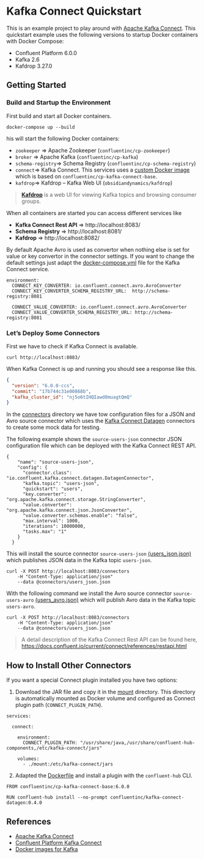 # Kafka Connect Quickstart
This is an example project to play around with [Apache Kafka Connect](https://kafka.apache.org/documentation/#connect). 
This quickstart example uses the following versions to startup Docker containers with Docker Compose:
- Confluent Platform 6.0.0 
- Kafka 2.6
- Kafdrop 3.27.0

## Getting Started
### Build and Startup the Environment
First build and start all Docker containers. 

```
docker-compose up --build
```

his will start the following Docker containers:
- `zookeeper` => Apache Zookeeper (`confluentinc/cp-zookeeper`)
- `broker` => Apache Kafka (`confluentinc/cp-kafka`)
- `schema-registry`=> Schema Registry (`confluentinc/cp-schema-registry`)
- `connect`=> Kafka Connect. This services uses a [custom Docker image](Dockerfile) which is based on `confluentinc/cp-kafka-connect-base`.
- `kafdrop`=> Kafdrop – Kafka Web UI  (`obsidiandynamics/kafdrop`)

> **[Kafdrop](https://github.com/obsidiandynamics/kafdrop)** is a web UI for viewing Kafka topics and browsing consumer groups. 

When all containers are started you can access different services like 
- **Kafka Connect Rest API** => http://localhost:8083/
- **Schema Registry** => http://localhost:8081/
- **Kafdrop** => http://localhost:8082/


By default Apache Avro is used as convertor when nothing else is set for value or key convertor in the connector settings. 
If you want to change the default settings just adapt the [docker-compose.yml](docker-compose.yml ) file for the Kafka Connect service.

```
environment:
  CONNECT_KEY_CONVERTER: io.confluent.connect.avro.AvroConverter
  CONNECT_KEY_CONVERTER_SCHEMA_REGISTRY_URL:  http://schema-registry:8081

  CONNECT_VALUE_CONVERTER: io.confluent.connect.avro.AvroConverter
  CONNECT_VALUE_CONVERTER_SCHEMA_REGISTRY_URL: http://schema-registry:8081
```


### Let’s Deploy Some Connectors
First we have to check if Kafka Connect is available.
```
curl http://localhost:8083/
```

When Kafka Connect is up and running you should see a response like this.

```json
{
  "version": "6.0.0-ccs",
  "commit": "17b744c31e00868b",
  "kafka_cluster_id": "nj5o6tIHQIawd0muagtQmQ"
}
```


In the [connectors](connectors) directory we have tow configuration files for a JSON and Avro source connector which uses the [Kafka Connect Datagen](https://github.com/confluentinc/kafka-connect-datagen) connectors to create some mock data for testing. 

The following example shows the `source-users-json` connector JSON configuration file which can be deployed with the Kafka Connect REST API.

```
{
    "name": "source-users-json",
    "config": {
      "connector.class": "io.confluent.kafka.connect.datagen.DatagenConnector",
      "kafka.topic": "users-json",
      "quickstart": "users",
      "key.converter": "org.apache.kafka.connect.storage.StringConverter",
      "value.converter": "org.apache.kafka.connect.json.JsonConverter",
      "value.converter.schemas.enable": "false",
      "max.interval": 1000,
      "iterations": 10000000,
      "tasks.max": "1"
    }
  }
```


This will install the source connector `source-users-json` [(users_json.json)](connectors/users_json.json) which publishes JSON data in the Kafka topic `users-json`.

```
curl -X POST http://localhost:8083/connectors 
    -H "Content-Type: application/json" 
    --data @connectors/users_json.json
```

With the following command we install the Avro source connector `source-users-avro` [(users_avro.json)](connectors/users_avro.json) which will publish Avro data in the Kafka topic `users-avro`.

```
curl -X POST http://localhost:8083/connectors  
    -H "Content-Type: application/json" 
    --data @connectors/users_json.json
```



> A detail description of the Kafka Connect Rest API can be found here, https://docs.confluent.io/current/connect/references/restapi.html


## How to Install Other Connectors

If you want a special Connect plugin installed you have two options:

1. Download the JAR file and copy it in the [mount](mount) directory. This directory is automatically mounted 
as Docker volume and configured as Connect plugin path (`CONNECT_PLUGIN_PATH`).

```
services:
  
  connect:
   
    environment:
      CONNECT_PLUGIN_PATH: "/usr/share/java,/usr/share/confluent-hub-components,/etc/kafka-connect/jars"
    
    volumes:
      - ./mount:/etc/kafka-connect/jars

```


2. Adapted the [Dockerfile](Dockerfile) and install a plugin with the `confluent-hub` CLI.

```
FROM confluentinc/cp-kafka-connect-base:6.0.0

RUN confluent-hub install --no-prompt confluentinc/kafka-connect-datagen:0.4.0
```
> 

## References

- [Apache Kafka Connect](https://kafka.apache.org/documentation/#connect)
- [Confluent Platform Kafka Connect](https://docs.confluent.io/current/connect/index.html)
- [Docker images for Kafka](https://github.com/confluentinc/kafka-images)